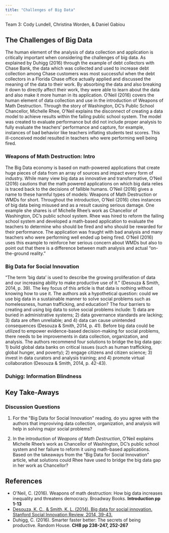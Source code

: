 ```yaml
---
title: "Challenges of Big Data"
---
```


Team 3: Cody Lundell, Christina Worden, & Daniel Gabiou

## The Challenges of Big Data 
The human element of the analysis of data collection and application is critically important when considering the challenges
of big data. As explained by Duhigg (2016) through the example of debt collectors with Chase Bank, the data which was
collected and used to increase debt collection among Chase customers was most successful when the debt collectors in a Florida
Chase office actually applied and discussed the meaning of the data to their work. By absorbing the data and also breaking it
down to directly affect their work, they were able to learn about the data and also make it more human in its application.
O’Neil (2016) covers the human element of data collection and use in the introduction of Weapons of Math Destruction. Through
the story of Washington, DC’s Public School Chancellor, Michelle Rhee, O’Neil explains the disconnect of creating a data model
to achieve results within the failing public school system. The model was created to evaluate performance but did not include
proper analysis to fully evaluate the teachers’ performance and capture, for example, instances of bad behavior like teachers
inflating students test scores. This ill-conceived model resulted in teachers who were performing well being fired. 

### Weapons of Math Destruction: Intro
The Big Data economy is based on math-powered applications that create huge pieces of data from an array of sources and impact
every form of industry. While many view big data as innovative and transformative, O’Neil (2016) cautions that the math
powered applications on which big data relies is traced back to the decisions of fallible humans. O’Neil (2016) gives a name
to these harmful types of models: Weapons of Math Destruction or WMDs for short. Throughout the introduction, O’Neil (2016)
cites instances of big data being misused and as a result causing serious damage. One example she shares is of Michelle Rhee’s
work as Chancellor of Washington, DC’s public school system. Rhee was hired to reform the failing school system and developed
a math-based application to evaluate the teachers to determine who should be fired and who should be rewarded for their
performance. The application was fraught with bad analysis and many teachers who were performing well ended up being fired.
O’Neil (2016) uses this example to reinforce her serious concern about WMDs but also to point out that there is a difference
between math analysis and actual “on-the-ground reality.” 

### Big Data for Social Innovation
“The term ‘big data’ is used to describe the growing proliferation of data and our increasing ability to make productive use of it.” (Desouza & Smith, 2014, p. 39). The key focus of this article is that data is nothing without knowing how to use it. The authors ask a hypothetical question: could we use big data in a sustainable manner to solve social problems such as homelessness, human trafficking, and education? The four barriers to creating and using big data to solve social problems include: 1) data are buried in administrative systems; 2) data governance standards are lacking; 3) data are often unreliable; and 4) data can cause unintended consequences (Desouza & Smith, 2014, p. 41). Before big data could be utilized to empower evidence-based decision-making for social problems, there needs to be improvements in data collection, organization, and analysis. The authors recommend four solutions to bridge the big data gap: 1) build global data banks on critical issues (such as human trafficking, global hunger, and poverty); 2) engage citizens and citizen science; 3) invest in data curators and analysis training; and 4) promote virtual collaboration (Desouza & Smith, 2014, p. 42-43).

### Duhigg: Information Blindness



## Key Take-Aways

### Discussion Questions
1) For the "Big Data for Social Innovation" reading, do you agree with the authors that improviving data collection, organization, and analysis will help in solving major social problems?

2) In the introduction of *Weapons of Math Destruction*, O’Neil explains Michelle Rhee’s work as Chancellor of Washington,
DC’s public school system and her failure to reform it using math-based applications. Based on the takeaways from the "Big
Data for Social Innovation" article, what solutions could Rhee have used to bridge the big data gap in her work as Chancellor?

## References


* O'Neil, C. (2016). Weapons of math destruction: How big data increases inequality and threatens democracy. Broadway Books. **Introduction pp 1-13**
* [Desouza, K. C., & Smith, K. L. (2014). Big data for social innovation. Stanford Social Innovation Review, 2014, 39-43.](https://ssir.org/articles/entry/big_data_for_social_innovation#)  
* Duhigg, C. (2016). Smarter faster better: The secrets of being productive. Random House. **CH8 pp 238-247, 252-267**   



